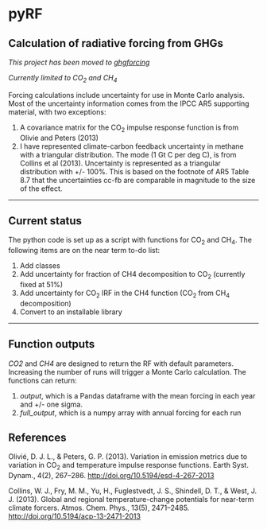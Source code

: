 # pyRF
## Calculation of radiative forcing from GHGs
*This project has been moved to [ghgforcing](https://github.com/gschivley/ghgforcing)*


*Currently limited to CO<sub>2</sub> and CH<sub>4</sub>*

Forcing calculations include uncertainty for use in Monte Carlo analysis. Most of the 
uncertainty information comes from the IPCC AR5 supporting material, with two exceptions:

1. A covariance matrix for the CO<sub>2</sub> impulse response function is from Olivie and Peters (2013)
2. I have represented climate-carbon feedback uncertainty in methane with a triangular distribution. 
The mode (1 Gt C per deg C), is from Collins et al (2013). Uncertainty is represented as a 
triangular distribution with +/- 100%. This is based on the footnote of AR5 Table 8.7 that 
the uncertainties cc-fb are comparable in magnitude to the size of the effect.

***
## Current status

The python code is set up as a script with functions for CO<sub>2</sub> and CH<sub>4</sub>. The following items are on the near term to-do list:

1. Add classes
2. Add uncertainty for fraction of CH4 decomposition to CO<sub>2</sub> (currently fixed at 51%)
3. Add uncertainty for CO<sub>2</sub> IRF in the CH4 function (CO<sub>2</sub> from CH<sub>4</sub> decomposition)
4. Convert to an installable library

***
## Function outputs

*CO2* and *CH4* are designed to return the RF with default parameters. Increasing the 
number of runs will trigger a Monte Carlo calculation. The functions can return:

1. *output*, which is a Pandas dataframe with the mean forcing in each year and +/- one
sigma.
2. *full_output*, which is a numpy array with annual forcing for each run


## References
Olivié, D. J. L., & Peters, G. P. (2013). 
Variation in emission metrics due to variation in CO<sub>2</sub> and temperature impulse response functions. 
Earth Syst. Dynam., 4(2), 267–286. http://doi.org/10.5194/esd-4-267-2013

Collins, W. J., Fry, M. M., Yu, H., Fuglestvedt, J. S., Shindell, D. T., & West, J. J. (2013). 
Global and regional temperature-change potentials for near-term climate forcers. 
Atmos. Chem. Phys., 13(5), 2471–2485. http://doi.org/10.5194/acp-13-2471-2013
